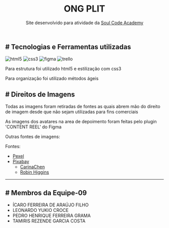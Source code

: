 <header>
<h1>ONG PLIT</h1>
<p>Site desenvolvido para atividade da <a href="https://soulcodeacademy.org/" target='_blank'>Soul Code Academy</a></p>
</header>

<h2># Tecnologias e Ferramentas utilizadas</h2>
<img src='https://img.shields.io/badge/HTML5-E34F26?style=for-the-badge&logo=html5&logoColor=white' alt='html5'>
<img src='https://img.shields.io/badge/CSS3-1572B6?style=for-the-badge&logo=css3&logoColor=white' alt='css3'>
<img src='https://img.shields.io/badge/Figma-F24E1E?style=for-the-badge&logo=figma&logoColor=white' alt='figma'>
<img src='https://img.shields.io/badge/Trello-0052CC?style=for-the-badge&logo=trello&logoColor=white' alt='trello'>
<p>Para estrutura foi utilizado html5 e estilização com css3</p>
<p>Para organização foi utilizado métodos ágeis</p>

<h2># Direitos de Imagens</h2>
<p>Todas as imagens foram retiradas de fontes as quais abrem mão do direito de imagem desde que não sejam utilizadas para fins comerciais</p>
<p>As imagens dos avatares na area de depoimento foram feitas pelo plugin 'CONTENT REEL' do Figma</p>
Outras fontes de imagens:
<p>Fontes:</p>
<ul>
    <li><a href='https://www.pexels.com/pt-br/'>Pexel</a></li>
    <li><a href='https://pixabay.com/'>Pixabay</a>
<ul>
<li><a href='https://pixabay.com/pt/users/carinachen-4974913/' target='_blank'>CarinaChen</a></li>
<li><a href='https://pixabay.com/pt/users/robinhiggins-1321953/' target='_blank'>Robin Higgins</a></li>
</ul>
</ul>
<hr>

<h2># Membros da Equipe-09</h2>
<ul>
    <li>ÍCARO FERREIRA DE ARAÚJO FILHO</li>
    <li>LEONARDO YUKIO CROCE</li>
    <li>PEDRO HENRIQUE FERREIRA GRAMA</li>
    <li>TAMIRIS REZENDE GARCIA COSTA</li>
</ul>